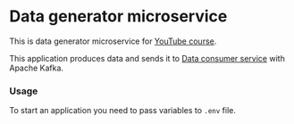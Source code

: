 # Data generator microservice
This is data generator microservice for [YouTube course](https://www.youtube.com/playlist?list=PL3Ur78l82EFBhKojbSO26BVqQ7n4AthHC).

This application produces data and sends it to [Data consumer service](https://github.com/IlyaLisov/data-analyser-microservice) with Apache Kafka.

### Usage

To start an application you need to pass variables to `.env` file.